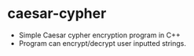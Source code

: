 # caesar-cypher
- Simple Caesar cypher encryption program in C++
- Program can encrypt/decrypt user inputted strings.
